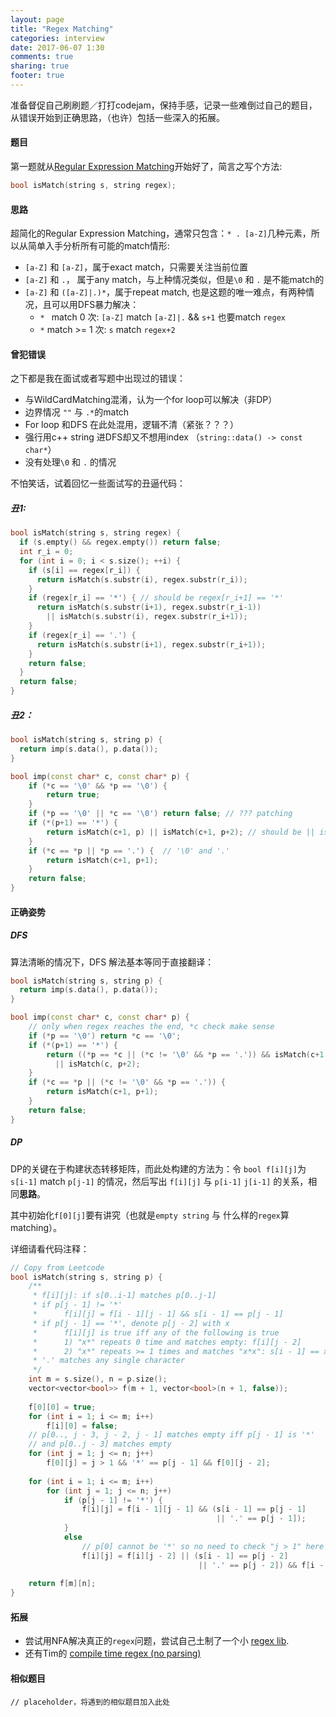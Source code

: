 ```yaml
---
layout: page
title: "Regex Matching"
categories: interview
date: 2017-06-07 1:30
comments: true
sharing: true
footer: true
---
```


准备督促自己刷刷题／打打codejam，保持手感，记录一些难倒过自己的题目，从错误开始到正确思路，（也许）包括一些深入的拓展。

#### 题目

第一题就从[Regular Expression Matching](https://leetcode.com/problems/regular-expression-matching/)开始好了，简言之写个方法:

```c++
bool isMatch(string s, string regex);
```

#### 思路

超简化的Regular Expression Matching，通常只包含：`* . [a-Z]`几种元素，所以从简单入手分析所有可能的match情形:

* `[a-Z]` 和 `[a-Z]`，属于exact match，只需要关注当前位置
* `[a-Z]` 和 `.`， 属于any match，与上种情况类似，但是`\0` 和 `.` 是不能match的
* `[a-Z]` 和 `([a-Z]|.)*`，属于repeat match, 也是这题的唯一难点，有两种情况，且可以用DFS暴力解决：
  * `* ` match 0 次: `[a-Z]` match `[a-Z]|.`  && `s+1` 也要match `regex`
  * `*` match >= 1 次: `s` match `regex+2`

#### 曾犯错误

之下都是我在面试或者写题中出现过的错误：

* 与WildCardMatching混淆，认为一个for loop可以解决（非DP）
* 边界情况 `""` 与 `.*`的match
* For loop 和DFS 在此处混用，逻辑不清（紧张？？？）
* 强行用c++ string 进DFS却又不想用index （`string::data() -> const char*`）
* 没有处理`\0` 和 `.` 的情况

不怕笑话，试着回忆一些面试写的丑逼代码：

##### 丑1:

```c++
bool isMatch(string s, string regex) {
  if (s.empty() && regex.empty()) return false;
  int r_i = 0;
  for (int i = 0; i < s.size(); ++i) {
    if (s[i] == regex[r_i]) {
      return isMatch(s.substr(i), regex.substr(r_i));
    }
    if (regex[r_i] == '*') { // should be regex[r_i+1] == '*'
      return isMatch(s.substr(i+1), regex.substr(r_i-1))
        || isMatch(s.substr(i), regex.substr(r_i+1));
    }
    if (regex[r_i] == '.') {
      return isMatch(s.substr(i+1), regex.substr(r_i+1));
    }
    return false;
  }
  return false;
}
```

##### 丑2：

```c++
bool isMatch(string s, string p) {
  return imp(s.data(), p.data());
}

bool imp(const char* c, const char* p) {
    if (*c == '\0' && *p == '\0') {
        return true;
    }
    if (*p == '\0' || *c == '\0') return false; // ??? patching
    if (*(p+1) == '*') {
        return isMatch(c+1, p) || isMatch(c+1, p+2); // should be || isMatch(c, p+2)
    }
    if (*c == *p || *p == '.') {  // '\0' and '.'
        return isMatch(c+1, p+1);
    }
    return false;
}
```

#### 正确姿势

##### DFS

算法清晰的情况下，DFS 解法基本等同于直接翻译：

```c++
bool isMatch(string s, string p) {
  return imp(s.data(), p.data());
}

bool imp(const char* c, const char* p) {
  	// only when regex reaches the end, *c check make sense
    if (*p == '\0') return *c == '\0'; 
    if (*(p+1) == '*') {
        return ((*p == *c || (*c != '\0' && *p == '.')) && isMatch(c+1, p)) 
          || isMatch(c, p+2);
    }
    if (*c == *p || (*c != '\0' && *p == '.')) {
        return isMatch(c+1, p+1);
    }
    return false;
}
```

##### DP

DP的关键在于构建状态转移矩阵，而此处构建的方法为：令 `bool f[i][j]`为 `s[i-1]` match `p[j-1]` 的情况，然后写出 `f[i][j]` 与 `p[i-1]` `j[i-1]` 的关系，相同**思路**。

其中初始化`f[0][j]`要有讲究（也就是`empty string` 与 什么样的`regex`算matching）。

详细请看代码注释：

```c++
// Copy from Leetcode
bool isMatch(string s, string p) {
    /**
     * f[i][j]: if s[0..i-1] matches p[0..j-1]
     * if p[j - 1] != '*'
     *      f[i][j] = f[i - 1][j - 1] && s[i - 1] == p[j - 1]
     * if p[j - 1] == '*', denote p[j - 2] with x
     *      f[i][j] is true iff any of the following is true
     *      1) "x*" repeats 0 time and matches empty: f[i][j - 2]
     *      2) "x*" repeats >= 1 times and matches "x*x": s[i - 1] == x && f[i - 1][j]
     * '.' matches any single character
     */
    int m = s.size(), n = p.size();
    vector<vector<bool>> f(m + 1, vector<bool>(n + 1, false));
    
    f[0][0] = true;
    for (int i = 1; i <= m; i++)
        f[i][0] = false;
    // p[0.., j - 3, j - 2, j - 1] matches empty iff p[j - 1] is '*' 
  	// and p[0..j - 3] matches empty
    for (int j = 1; j <= n; j++)
        f[0][j] = j > 1 && '*' == p[j - 1] && f[0][j - 2];
    
    for (int i = 1; i <= m; i++)
        for (int j = 1; j <= n; j++)
            if (p[j - 1] != '*') {
                f[i][j] = f[i - 1][j - 1] && (s[i - 1] == p[j - 1] 
                                              || '.' == p[j - 1]);
            }
            else
                // p[0] cannot be '*' so no need to check "j > 1" here
                f[i][j] = f[i][j - 2] || (s[i - 1] == p[j - 2] 
                                          || '.' == p[j - 2]) && f[i - 1][j];
    
    return f[m][n];
}
```

#### 拓展

* 尝试用NFA解决真正的`regex`问题，尝试自己土制了一个小 [regex lib](https://github.com/Noeyfan/noey_algos/blob/master/noey_regex.h).
* 还有Tim的 [compile time regex (no parsing)](https://gist.github.com/Noeyfan/1c60fa6555f6cdc50fd2f55d78aed8a9)

#### 相似题目

`// placeholder，将遇到的相似题目加入此处`
